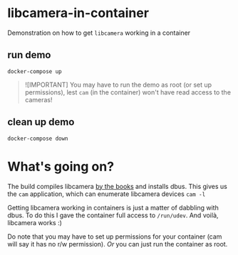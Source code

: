 # libcamera-in-container
Demonstration on how to get `libcamera` working in a container

## run demo
```
docker-compose up
```

> ![IMPORTANT]
> You may have to run the demo as root (or set up permissions),
> lest `cam` (in the container) won't have read access to the cameras!

## clean up demo
```
docker-compose down
```


# What's going on?
The build compiles libcamera [by the books](https://libcamera.org/getting-started.html) and installs dbus.
This gives us the `cam` application, which can enumerate libcamera devices `cam -l`

Getting libcamera working in containers is just a matter of dabbling with dbus.
To do this I gave the container full access to `/run/udev`.
And voilà, libcamera works :)

Do note that you may have to set up permissions for your container (cam will say it has no r/w permission).
*Or* you can just run the container as root.
